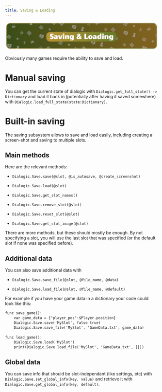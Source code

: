 ```yaml
---
title: Saving & Loading
---
```


![header_saving_loading](/media/headers/saving_loading.png)

Obviously many games require the ability to save and load.

# Manual saving

You can get the current state of dialogic with `Dialogic.get_full_state() -> Dictionary` and load it back in (potentially after having it saved somewhere) with `Dialogic.load_full_state(state:Dictionary)`.

# Built-in saving

The saving subsystem allows to save and load easily, including creating a screen-shot and saving to multiple slots. 

## Main methods

Here are the relevant methods:

- `Dialogic.Save.save(@slot, @is_autosave, @create_screenshot)`

- `Dialogic.Save.load(@slot)`

- `Dialogic.Save.get_slot_names()`

- `Dialogic.Save.remove_slot(@slot)`

- `Dialogic.Save.reset_slot(@slot)`

- `Dialogic.Save.get_slot_image(@slot)`

There are more methods, but these should mostly be enough. By not specifying a slot, you will use the last slot that was specified (or the default slot if none was specified before).

## Additional data

You can also save additional data with 

- `Dialogic.Save.save_file(@slot, @file_name, @data)`

- `Dialogic.Save.load_file(@slot, @file_name, @default)`

For example if you have your game data in a dictionary your code could look like this:

```gdscript
func save_game():
    var game_data = {"player_pos":$Player.position}
    Dialogic.Save.save('MySlot', false true)
    Dialogic.Save.save_file('MySlot', 'GameData.txt', game_data)

func load_game():
    Dialogic.Save.load('MySlot')
    print(Dialogic.Save.load_file('MySlot', 'GameData.txt', {}))
```

## Global data

You can save info that should be slot-independant (like settings, etc) with `Dialogic.Save.set_global_info(key, value)` and retrieve it with `Dialogic.Save.get_global_info(key, default)`.
